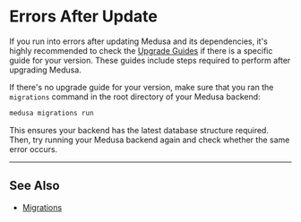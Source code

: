 # Errors After Update

If you run into errors after updating Medusa and its dependencies, it's highly recommended to check the [Upgrade Guides](../upgrade-guides/index.mdx) if there is a specific guide for your version. These guides include steps required to perform after upgrading Medusa.

If there's no upgrade guide for your version, make sure that you ran the `migrations` command in the root directory of your Medusa backend:

```bash
medusa migrations run
```

This ensures your backend has the latest database structure required. Then, try running your Medusa backend again and check whether the same error occurs.

---

## See Also

- [Migrations](../development/entities/migrations/index.md)